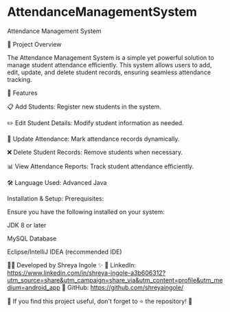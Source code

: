# AttendanceManagementSystem
Attendance Management System

📌 Project Overview

The Attendance Management System is a simple yet powerful solution to manage student attendance efficiently. This system allows users to add, edit, update, and delete student records, ensuring seamless attendance tracking.

🚀 Features

📋 Add Students: Register new students in the system.

✏️ Edit Student Details: Modify student information as needed.

🔄 Update Attendance: Mark attendance records dynamically.

❌ Delete Student Records: Remove students when necessary.

📊 View Attendance Reports: Track student attendance efficiently.

🛠️ Language Used: Advanced Java

Installation & Setup:
Prerequisites:

Ensure you have the following installed on your system:

JDK 8 or later

MySQL Database

Eclipse/IntelliJ IDEA (recommended IDE)

👩‍💻 Developed by Shreya Ingole ✨ 📌 LinkedIn: https://www.linkedin.com/in/shreya-ingole-a3b606312?utm_source=share&utm_campaign=share_via&utm_content=profile&utm_medium=android_app 📌 GitHub: https://github.com/shreyaingole/

💙 If you find this project useful, don't forget to ⭐ the repository! 🚀
